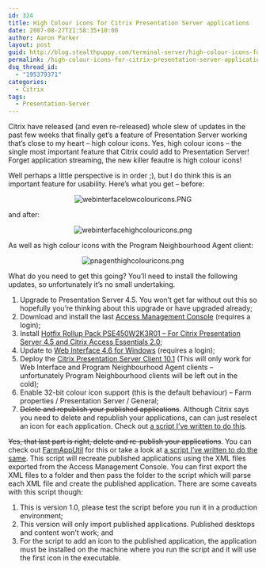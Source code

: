 ```yaml
---
id: 324
title: High Colour icons for Citrix Presentation Server applications
date: 2007-08-27T21:58:35+10:00
author: Aaron Parker
layout: post
guid: http://blog.stealthpuppy.com/terminal-server/high-colour-icons-for-citrix-presentation-server-applications
permalink: /high-colour-icons-for-citrix-presentation-server-applications/
dsq_thread_id:
  - "195379371"
categories:
  - Citrix
tags:
  - Presentation-Server
---
```

Citrix have released (and even re-released) whole slew of updates in the past few weeks that finally get&#8217;s a feature of Presentation Server working that&#8217;s close to my heart &#8211; high colour icons. Yes, high colour icons &#8211; the single most important feature that Citrix could add to Presentation Server! Forget application streaming, the new killer feautre is high colour icons!

Well perhaps a little perspective is in order ;), but I do think this is an important feature for usability. Here&#8217;s what you get &#8211; before:

<p style="text-align: center">
  <img src="http://stealthpuppy.com/wp-content/uploads/2007/08/webinterfacelowcolouricons.PNG" alt="webinterfacelowcolouricons.PNG" />
</p>

and after:

<p style="text-align: center">
  <img src="http://stealthpuppy.com/wp-content/uploads/2007/08/webinterfacehighcolouricons.png" alt="webinterfacehighcolouricons.png" />
</p>

As well as high colour icons with the Program Neighbourhood Agent client:

<p style="text-align: center">
  <img src="http://stealthpuppy.com/wp-content/uploads/2007/08/pnagenthighcolouricons.png" alt="pnagenthighcolouricons.png" />
</p>

What do you need to get this going? You&#8217;ll need to install the following updates, so unfortunately it&#8217;s no small undertaking.

  1. Upgrade to Presentation Server 4.5. You won&#8217;t get far without out this so hopefully you&#8217;re thinking about this upgrade or have upgraded already;
  2. Download and install the last [Access Management Console](https://www.citrix.com/English/SS/downloads/details.asp?dID=8218&downloadID=164650&pID=186) (requires a login);
  3. Install [Hotfix Rollup Pack PSE450W2K3R01 &#8211; For Citrix Presentation Server 4.5 and Citrix Access Essentials 2.0](http://support.citrix.com/article/CTX112618);
  4. Update to [Web Interface 4.6 for Windows](https://www.citrix.com/English/SS/downloads/details.asp?dID=36407&downloadID=680152&pID=182) (requires a login);
  5. Deploy the [Citrix Presentation Server Client 10.1](http://https://www.citrix.com/English/SS/downloads/details.asp?dID=2755&downloadID=679581&pID=186) (This will only work for Web Interface and Program Neighbourhood Agent clients &#8211; unfortunately Program Neighbourhood clients will be left out in the cold);
  6. Enable 32-bit colour icon support (this is the default behaviour) &#8211; Farm properties / Presentation Server / General;
  7. <strike>Delete and republish your published applications</strike>. Although Citrix says you need to delete and republish your applications, can can just reselect an icon for each application. Check out [a script I&#8217;ve written to do this](http://stealthpuppy.com/scripting/script-update-published-application-icons).

<strike>Yes, that last part is right, delete and re-publish your applications</strike>. You can check out [FarmAppUtil](http://support.citrix.com/article/CTX107934) for this or take a look at [a script I&#8217;ve written to do the same](http://stealthpuppy.com/unattended/wsf-import-published-applications-10). This script will recreate published applications using the XML files exported from the Access Management Console. You can first export the XML files to a folder and then pass the folder to the script which will parse each XML file and create the published application. There are some caveats with this script though:

  1. This is version 1.0, please test the script before you run it in a production environment;
  2. This version will only import published applications. Published desktops and content won&#8217;t work; and
  3. For the script to add an icon to the published application, the application must be installed on the machine where you run the script and it will use the first icon in the executable.